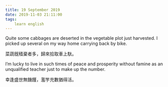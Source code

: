 ```yaml
---
title: 19 September 2019
date: 2019-11-03 21:11:00
tags:
    learn english
---
```

<p><span lang="EN-US">Quite some cabbages are deserted in the vegetable
plot just harvested. I picked up several on my way home carrying back by bike.</span></p>

<p><span .="font-family:&#x5B8B;&#x4F53;;mso-ascii-font-family:" times="" new="" roman";="" mso-hansi-font-family:"times="" roman""="">&#x83DC;&#x852C;&#x65E3;&#x7A51;&#x68C4;&#x8005;&#x591A;&#xFF0C;&#x6B78;&#x4F86;&#x62FE;&#x53D6;&#x8ECA;&#x4E0A;&#x99B1;&#x3002;</span></p><span .="font-family:&#x5B8B;&#x4F53;;mso-ascii-font-family:" times="" new="" roman";="" mso-hansi-font-family:"times="" roman""=""><p>

</p><p><span lang="EN-US">I&#x2019;m lucky to live in such times of peace and
prosperity without famine as an unqualified teacher just to make up the number.
</span></p><p>

</p><p><span .="font-family:&#x5B8B;&#x4F53;;mso-ascii-font-family:" times="" new="" roman";="" mso-hansi-font-family:"times="" roman""="">&#x5E78;&#x9022;&#x76DB;&#x4E16;&#x7121;&#x9951;&#x9949;&#xFF0C;&#x6FEB;&#x7AFD;&#x5145;&#x6578;&#x7336;&#x5F97;&#x6D3B;&#x3002;</span></p><p>

<b></b><i></i><u></u><br></p></span>